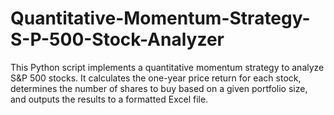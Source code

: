# Quantitative-Momentum-Strategy-S-P-500-Stock-Analyzer
This Python script implements a quantitative momentum strategy to analyze S&amp;P 500 stocks. It calculates the one-year price return for each stock, determines the number of shares to buy based on a given portfolio size, and outputs the results to a formatted Excel file.
